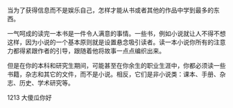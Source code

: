 当为了获得信息而不是娱乐自己，怎样才能从书或者其他的作品中学到最多的东西。

一气呵成的读完一本书是一件令人满意的事情。一些书，例如小说就让人不得不想这样，因为小说的一个基本原则就是设置悬念吸引读者。读一本小说你所有的注意力都得紧跟作者的引导，跟随着他将故事一点点编织出来。

但是在你的本科和研究生期间，可能甚至在你余生的职业生涯中，你都必须读一些书籍，杂志和其它的文件，而不是小说。相反，它们是非小说类：课本、手册、杂志、历史、学术研究等。

1213
大傻瓜你好